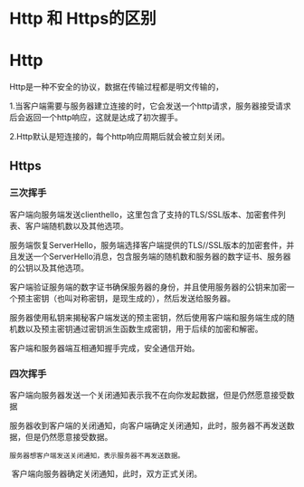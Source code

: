 # Http 和 Https的区别

# Http

Http是一种不安全的协议，数据在传输过程都是明文传输的，

1.当客户端需要与服务器建立连接的时，它会发送一个http请求，服务器接受请求后会返回一个http响应，这就是达成了初次握手。

2.Http默认是短连接的，每个http响应周期后就会被立刻关闭。

## Https

### 三次挥手

​	客户端向服务端发送clienthello，这里包含了支持的TLS/SSL版本、加密套件列表、客户端随机数以及其他选项。

   服务端恢复ServerHello，服务端选择客户端提供的TLS//SSL版本的加密套件，并且发送一个ServerHello消息，包含服务端的随机数和服务器的数字证书、服务器的公钥以及其他选项。



​	客户端验证服务端的数字证书确保服务器的身份，并且使用服务器的公钥来加密一个预主密钥（也叫对称密钥，是现生成的），然后发送给服务器。

   服务器使用私钥来揭秘客户端发送的预主密钥，然后使用客户端和服务端生成的随机数以及预主密钥通过密钥派生函数生成密钥，用于后续的加密和解密。

  

   客户端和服务器端互相通知握手完成，安全通信开始。

### 四次挥手

​	客户端向服务器发送一个关闭通知表示我不在向你发起数据，但是仍然愿意接受数据

​	服务器收到客户端的关闭通知，向客户端确定关闭通知，此时，服务器不再发送数据，但是仍然愿意接受数据。

 	服务器想客户端发送关闭通知，表示服务器不再发送数据。

​	客户端向服务器确定关闭通知，此时，双方正式关闭。